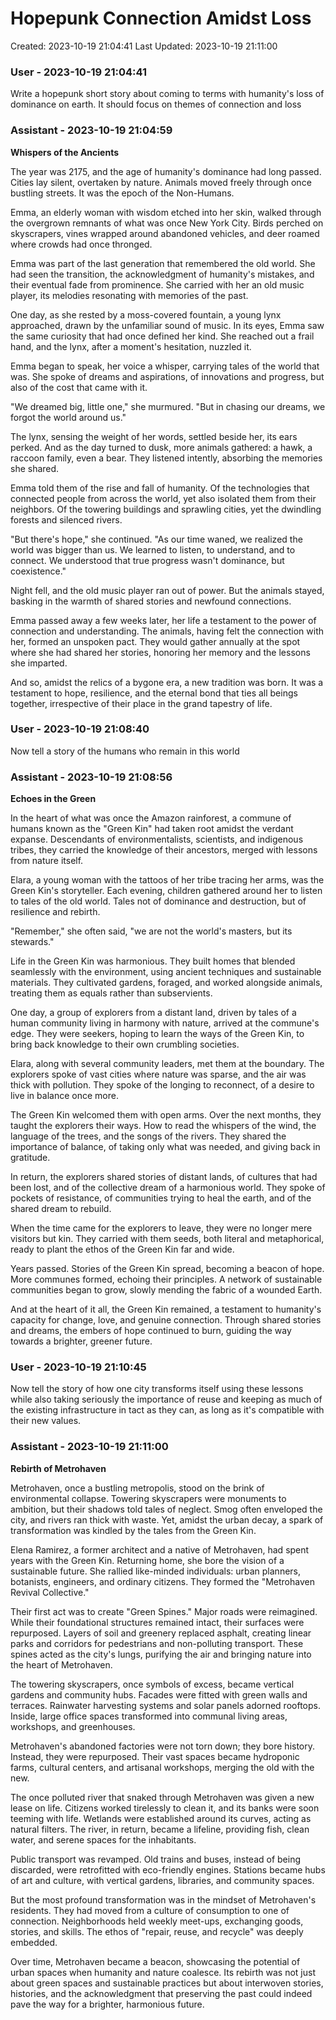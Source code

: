 # Hopepunk Connection Amidst Loss

Created: 2023-10-19 21:04:41
Last Updated: 2023-10-19 21:11:00

### User - 2023-10-19 21:04:41

Write a hopepunk short story about coming to terms with humanity's loss of dominance on earth. It should focus on themes of connection and loss 

### Assistant - 2023-10-19 21:04:59

**Whispers of the Ancients**

The year was 2175, and the age of humanity's dominance had long passed. Cities lay silent, overtaken by nature. Animals moved freely through once bustling streets. It was the epoch of the Non-Humans.

Emma, an elderly woman with wisdom etched into her skin, walked through the overgrown remnants of what was once New York City. Birds perched on skyscrapers, vines wrapped around abandoned vehicles, and deer roamed where crowds had once thronged.

Emma was part of the last generation that remembered the old world. She had seen the transition, the acknowledgment of humanity's mistakes, and their eventual fade from prominence. She carried with her an old music player, its melodies resonating with memories of the past.

One day, as she rested by a moss-covered fountain, a young lynx approached, drawn by the unfamiliar sound of music. In its eyes, Emma saw the same curiosity that had once defined her kind. She reached out a frail hand, and the lynx, after a moment's hesitation, nuzzled it.

Emma began to speak, her voice a whisper, carrying tales of the world that was. She spoke of dreams and aspirations, of innovations and progress, but also of the cost that came with it.

"We dreamed big, little one," she murmured. "But in chasing our dreams, we forgot the world around us."

The lynx, sensing the weight of her words, settled beside her, its ears perked. And as the day turned to dusk, more animals gathered: a hawk, a raccoon family, even a bear. They listened intently, absorbing the memories she shared.

Emma told them of the rise and fall of humanity. Of the technologies that connected people from across the world, yet also isolated them from their neighbors. Of the towering buildings and sprawling cities, yet the dwindling forests and silenced rivers.

"But there's hope," she continued. "As our time waned, we realized the world was bigger than us. We learned to listen, to understand, and to connect. We understood that true progress wasn't dominance, but coexistence."

Night fell, and the old music player ran out of power. But the animals stayed, basking in the warmth of shared stories and newfound connections.

Emma passed away a few weeks later, her life a testament to the power of connection and understanding. The animals, having felt the connection with her, formed an unspoken pact. They would gather annually at the spot where she had shared her stories, honoring her memory and the lessons she imparted.

And so, amidst the relics of a bygone era, a new tradition was born. It was a testament to hope, resilience, and the eternal bond that ties all beings together, irrespective of their place in the grand tapestry of life.

### User - 2023-10-19 21:08:40

Now tell a story of the humans who remain in this world

### Assistant - 2023-10-19 21:08:56

**Echoes in the Green**

In the heart of what was once the Amazon rainforest, a commune of humans known as the "Green Kin" had taken root amidst the verdant expanse. Descendants of environmentalists, scientists, and indigenous tribes, they carried the knowledge of their ancestors, merged with lessons from nature itself.

Elara, a young woman with the tattoos of her tribe tracing her arms, was the Green Kin's storyteller. Each evening, children gathered around her to listen to tales of the old world. Tales not of dominance and destruction, but of resilience and rebirth.

"Remember," she often said, "we are not the world's masters, but its stewards."

Life in the Green Kin was harmonious. They built homes that blended seamlessly with the environment, using ancient techniques and sustainable materials. They cultivated gardens, foraged, and worked alongside animals, treating them as equals rather than subservients.

One day, a group of explorers from a distant land, driven by tales of a human community living in harmony with nature, arrived at the commune's edge. They were seekers, hoping to learn the ways of the Green Kin, to bring back knowledge to their own crumbling societies.

Elara, along with several community leaders, met them at the boundary. The explorers spoke of vast cities where nature was sparse, and the air was thick with pollution. They spoke of the longing to reconnect, of a desire to live in balance once more.

The Green Kin welcomed them with open arms. Over the next months, they taught the explorers their ways. How to read the whispers of the wind, the language of the trees, and the songs of the rivers. They shared the importance of balance, of taking only what was needed, and giving back in gratitude.

In return, the explorers shared stories of distant lands, of cultures that had been lost, and of the collective dream of a harmonious world. They spoke of pockets of resistance, of communities trying to heal the earth, and of the shared dream to rebuild.

When the time came for the explorers to leave, they were no longer mere visitors but kin. They carried with them seeds, both literal and metaphorical, ready to plant the ethos of the Green Kin far and wide.

Years passed. Stories of the Green Kin spread, becoming a beacon of hope. More communes formed, echoing their principles. A network of sustainable communities began to grow, slowly mending the fabric of a wounded Earth.

And at the heart of it all, the Green Kin remained, a testament to humanity's capacity for change, love, and genuine connection. Through shared stories and dreams, the embers of hope continued to burn, guiding the way towards a brighter, greener future.

### User - 2023-10-19 21:10:45

Now tell the story of how one city transforms itself using these lessons while also taking seriously the importance of reuse and keeping as much of the existing infrastructure in tact as they can, as long as it's compatible with their new values. 

### Assistant - 2023-10-19 21:11:00

**Rebirth of Metrohaven**

Metrohaven, once a bustling metropolis, stood on the brink of environmental collapse. Towering skyscrapers were monuments to ambition, but their shadows told tales of neglect. Smog often enveloped the city, and rivers ran thick with waste. Yet, amidst the urban decay, a spark of transformation was kindled by the tales from the Green Kin.

Elena Ramirez, a former architect and a native of Metrohaven, had spent years with the Green Kin. Returning home, she bore the vision of a sustainable future. She rallied like-minded individuals: urban planners, botanists, engineers, and ordinary citizens. They formed the "Metrohaven Revival Collective."

Their first act was to create "Green Spines." Major roads were reimagined. While their foundational structures remained intact, their surfaces were repurposed. Layers of soil and greenery replaced asphalt, creating linear parks and corridors for pedestrians and non-polluting transport. These spines acted as the city's lungs, purifying the air and bringing nature into the heart of Metrohaven.

The towering skyscrapers, once symbols of excess, became vertical gardens and community hubs. Facades were fitted with green walls and terraces. Rainwater harvesting systems and solar panels adorned rooftops. Inside, large office spaces transformed into communal living areas, workshops, and greenhouses.

Metrohaven's abandoned factories were not torn down; they bore history. Instead, they were repurposed. Their vast spaces became hydroponic farms, cultural centers, and artisanal workshops, merging the old with the new.

The once polluted river that snaked through Metrohaven was given a new lease on life. Citizens worked tirelessly to clean it, and its banks were soon teeming with life. Wetlands were established around its curves, acting as natural filters. The river, in return, became a lifeline, providing fish, clean water, and serene spaces for the inhabitants.

Public transport was revamped. Old trains and buses, instead of being discarded, were retrofitted with eco-friendly engines. Stations became hubs of art and culture, with vertical gardens, libraries, and community spaces.

But the most profound transformation was in the mindset of Metrohaven's residents. They had moved from a culture of consumption to one of connection. Neighborhoods held weekly meet-ups, exchanging goods, stories, and skills. The ethos of "repair, reuse, and recycle" was deeply embedded.

Over time, Metrohaven became a beacon, showcasing the potential of urban spaces when humanity and nature coalesce. Its rebirth was not just about green spaces and sustainable practices but about interwoven stories, histories, and the acknowledgment that preserving the past could indeed pave the way for a brighter, harmonious future.

